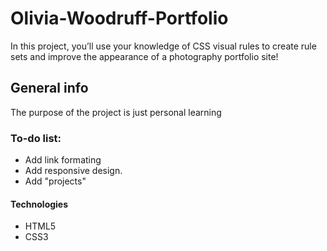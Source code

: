 # Olivia-Woodruff-Portfolio
In this project, you’ll use your knowledge of CSS visual rules to create rule sets and improve the appearance of a photography portfolio site!  

## General info
The purpose of the project is just personal learning

### To-do list:
* Add link formating
* Add responsive design.
* Add "projects" 

#### Technologies
* HTML5
* CSS3




